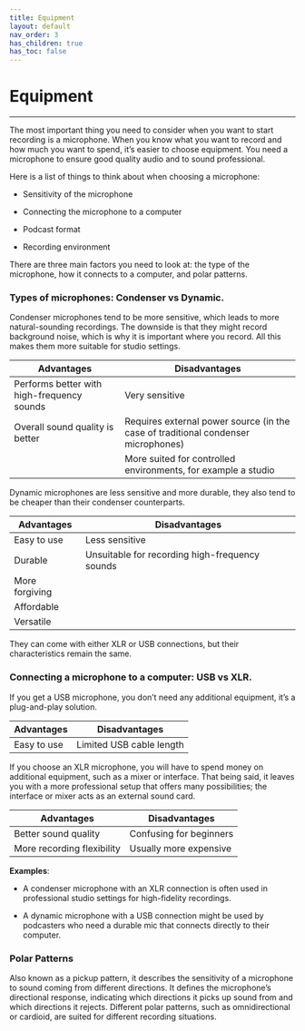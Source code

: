 ```yaml
---
title: Equipment
layout: default
nav_order: 3
has_children: true
has_toc: false
---
```

# Equipment 
---

The most important thing you need to consider when you want to start recording is a microphone. When you know what you want to record and how much you want to spend, it’s easier to choose equipment. You need a microphone to ensure good quality audio and to sound professional. 

Here is a list of things to think about when choosing a microphone: 

- Sensitivity of the microphone

- Connecting the microphone to a computer

- Podcast format

- Recording environment

 
There are three main factors you need to look at: the type of the microphone, how it connects to a computer, and polar patterns. 



### Types of microphones: Condenser vs Dynamic.



Condenser microphones tend to be more sensitive, which leads to more natural-sounding recordings. The downside is that they might record background noise, which is why it is important where you record. All this makes them more suitable for studio settings. 

| Advantages | Disadvantages |
|------------|----------------|
| Performs better with high-frequency sounds| Very sensitive |
| Overall sound quality is better | Requires external power source (in the case of traditional condenser microphones)|
| | More suited for controlled environments, for example a studio |

 

Dynamic microphones are less sensitive and more durable, they also tend to be cheaper than their condenser counterparts. 

| Advantages | Disadvantages |
|------------|----------------|
| Easy to use | Less sensitive |
| Durable | Unsuitable for recording high-frequency sounds|
| More forgiving | |
| Affordable  | |
| Versatile  ||

They can come with either XLR or USB connections, but their characteristics remain the same.
 

### Connecting a microphone to a computer: USB vs XLR.

 

If you get a USB microphone, you don’t need any additional equipment, it’s a plug-and-play solution.

| Advantages | Disadvantages |
|------------|----------------|
| Easy to use | Limited USB cable length |


 

If you choose an XLR microphone, you will have to spend money on additional equipment, such as a mixer or interface. That being said, it leaves you with a more professional setup that offers many possibilities; the interface or mixer acts as an external sound card. 

 

| Advantages | Disadvantages |
|------------|----------------|
|Better sound quality | Confusing for beginners|
|More recording flexibility | Usually more expensive|

**Examples**: 

- A condenser microphone with an XLR connection is often used in professional studio settings for high-fidelity recordings.

- A dynamic microphone with a USB connection might be used by podcasters who need a durable mic that connects directly to their computer.


### Polar Patterns 

Also known as a pickup pattern, it describes the sensitivity of a microphone to sound coming from different directions.  It defines the microphone’s directional response, indicating which directions it picks up sound from and which directions it rejects. Different polar patterns, such as omnidirectional or cardioid, are suited for different recording situations.
